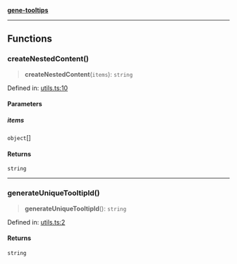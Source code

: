 [**gene-tooltips**](README.md)

***

## Functions

### createNestedContent()

> **createNestedContent**(`items`): `string`

Defined in: [utils.ts:10](https://github.com/mattjmeier/gene-tooltips/blob/02903aa6fd000f5a8bab700871e228a8f0234aea/src/utils.ts#L10)

#### Parameters

##### items

`object`[]

#### Returns

`string`

***

### generateUniqueTooltipId()

> **generateUniqueTooltipId**(): `string`

Defined in: [utils.ts:2](https://github.com/mattjmeier/gene-tooltips/blob/02903aa6fd000f5a8bab700871e228a8f0234aea/src/utils.ts#L2)

#### Returns

`string`
